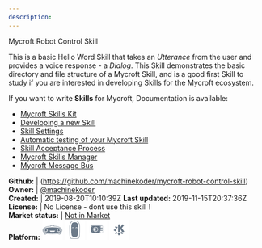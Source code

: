 ```yaml
---
description: 
---
```

Mycroft Robot Control Skill

This is a basic Hello Word Skill that takes an _Utterance_ from the user and provides a voice response - a _Dialog_. This Skill demonstrates the basic directory and file structure of a Mycroft Skill, and is a good first Skill to study if you are interested in developing Skills for the Mycroft ecosystem.

If you want to write **Skills** for Mycroft, Documentation is available:

* [Mycroft Skills Kit](https://mycroft.ai/documentation/skills/msk/)
* [Developing a new Skill](https://mycroft.ai/documentation/skills/introduction-developing-skills/)
* [Skill Settings](https://mycroft.ai/documentation/skills/skill-settings/)
* [Automatic testing of your Mycroft Skill](https://mycroft.ai/documentation/skills/automatic-testing/)
* [Skill Acceptance Process](https://mycroft.ai/documentation/skills/skills-acceptance-process/)
* [Mycroft Skills Manager](https://mycroft.ai/documentation/msm/)
* [Mycroft Message Bus](https://mycroft.ai/documentation/message-bus/)

**Github:** | (https://github.com/machinekoder/mycroft-robot-control-skill)  
**Owner:** | [@machinekoder](https://github.com/machinekoder)  
**Created:** | 2019-08-20T10:10:39Z  **Last updated:** 2019-11-15T20:37:36Z  
**License:** | No License - dont use this skill !  
**Market status:** | [Not in Market](https://market.mycroft.ai/skill/)  
**Platform:**   ![](.gitbook/assets/mark-1-icon.png)  ![](.gitbook/assets/mark-2-icon.png)  ![](.gitbook/assets/picroft-icon.png)  ![](.gitbook/assets/kde.png)   
